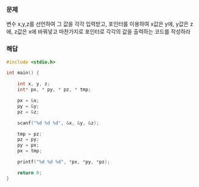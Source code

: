 ### 문제
변수 x,y,z를 선언하여 그 값을 각각 입력받고,
포인터를 이용하여 x값은 y에, y값은 z에, z값은 x에 바꿔넣고
마찬가지로 포인터로 각각의 값을 출력하는 코드를 작성하라

### 해답

```c
#include <stdio.h>

int main() {

	int x, y, z;
	int* px, * py, * pz, * tmp;

	px = &x;
	py = &y;
	pz = &z;

	scanf("%d %d %d", &x, &y, &z);

	tmp = pz;
	pz = py;
	py = px;
	px = tmp;

	printf("%d %d %d", *px, *py, *pz);

	return 0;
}
```
